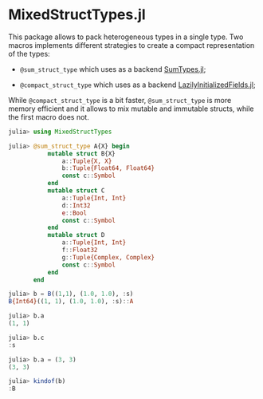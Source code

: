 # MixedStructTypes.jl

This package allows to pack heterogeneous types in a single type. Two macros implements different
strategies to create a compact representation of the types:

- `@sum_struct_type`  which uses as a backend [SumTypes.jl](https://github.com/MasonProtter/SumTypes.jl);

- `@compact_struct_type` which uses as a backend [LazilyInitializedFields.jl](https://github.com/KristofferC/LazilyInitializedFields.jl);

While `@compact_struct_type` is a bit faster, `@sum_struct_type` is more memory efficient and it allows to mix
mutable and immutable structs, while the first macro does not.


```julia
julia> using MixedStructTypes

julia> @sum_struct_type A{X} begin
           mutable struct B{X}
               a::Tuple{X, X}
               b::Tuple{Float64, Float64}
               const c::Symbol
           end
           mutable struct C
               a::Tuple{Int, Int}
               d::Int32
               e::Bool
               const c::Symbol
           end
           mutable struct D
               a::Tuple{Int, Int}
               f::Float32
               g::Tuple{Complex, Complex}
               const c::Symbol
           end
       end

julia> b = B((1,1), (1.0, 1.0), :s)
B{Int64}((1, 1), (1.0, 1.0), :s)::A

julia> b.a
(1, 1)

julia> b.c
:s

julia> b.a = (3, 3)
(3, 3)

julia> kindof(b)
:B
```
